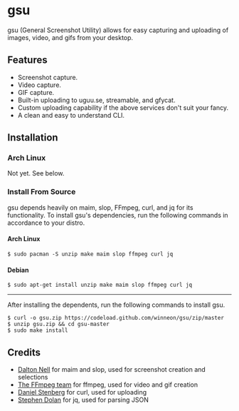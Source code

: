 # gsu

gsu (General Screenshot Utility) allows for easy capturing and uploading of images, video, and gifs from your desktop.

## Features

* Screenshot capture.
* Video capture.
* GIF capture.
* Built-in uploading to uguu.se, streamable, and gfycat.
* Custom uploading capability if the above services don't suit your fancy.
* A clean and easy to understand CLI.

## Installation

### Arch Linux

Not yet. See below.

### Install From Source

gsu depends heavily on maim, slop, FFmpeg, curl, and jq for its functionality. To install gsu's dependencies, run the following commands in accordance to your distro.

#### Arch Linux

```
$ sudo pacman -S unzip make maim slop ffmpeg curl jq
```

#### Debian

```
$ sudo apt-get install unzip make maim slop ffmpeg curl jq
```

---

After installing the dependents, run the following commands to install gsu.

```
$ curl -o gsu.zip https://codeload.github.com/winneon/gsu/zip/master
$ unzip gsu.zip && cd gsu-master
$ sudo make install
```

## Credits

* [Dalton Nell](https://github.com/naelstrof) for maim and slop, used for screenshot creation and selections
* [The FFmpeg team](https://ffmpeg.org/) for ffmpeg, used for video and gif creation
* [Daniel Stenberg](https://github.com/bagder) for curl, used for uploading
* [Stephen Dolan](https://github.com/stedolan) for jq, used for parsing JSON
